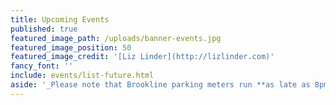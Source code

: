 ```yaml
---
title: Upcoming Events
published: true
featured_image_path: /uploads/banner-events.jpg
featured_image_position: 50
featured_image_credit: '[Liz Linder](http://lizlinder.com)'
fancy_font: ''
include: events/list-future.html
aside: '_Please note that Brookline parking meters run **as late as 8pm** Monday through Saturday._'
---
```


